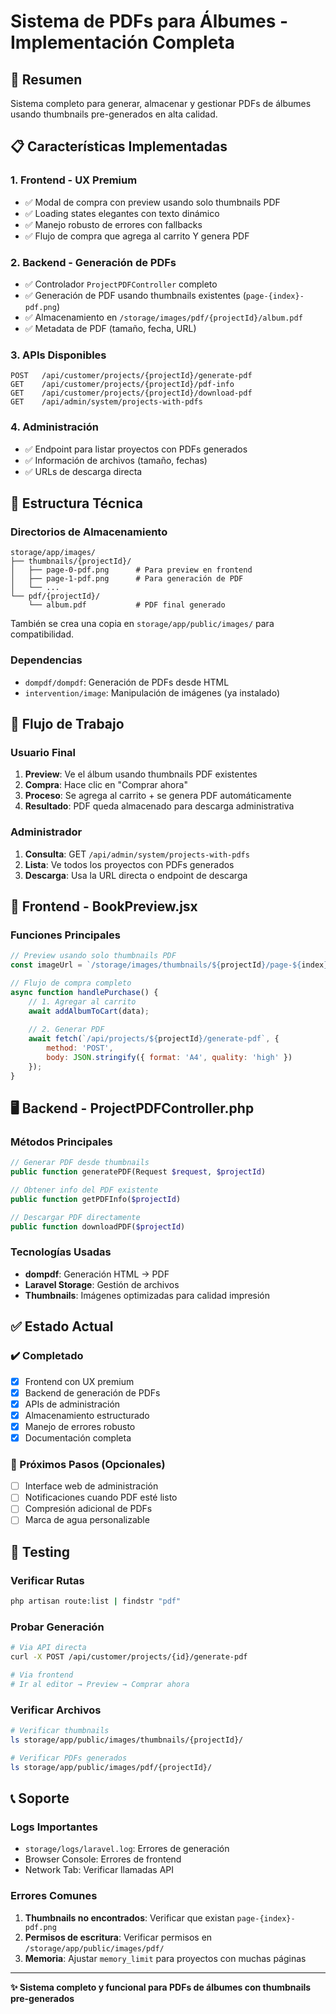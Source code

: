 # Sistema de PDFs para Álbumes - Implementación Completa

## 🎯 Resumen
Sistema completo para generar, almacenar y gestionar PDFs de álbumes usando thumbnails pre-generados en alta calidad.

## 📋 Características Implementadas

### 1. **Frontend - UX Premium**
- ✅ Modal de compra con preview usando solo thumbnails PDF
- ✅ Loading states elegantes con texto dinámico
- ✅ Manejo robusto de errores con fallbacks
- ✅ Flujo de compra que agrega al carrito Y genera PDF

### 2. **Backend - Generación de PDFs**
- ✅ Controlador `ProjectPDFController` completo
- ✅ Generación de PDF usando thumbnails existentes (`page-{index}-pdf.png`)
- ✅ Almacenamiento en `/storage/images/pdf/{projectId}/album.pdf`
- ✅ Metadata de PDF (tamaño, fecha, URL)

### 3. **APIs Disponibles**
```
POST   /api/customer/projects/{projectId}/generate-pdf
GET    /api/customer/projects/{projectId}/pdf-info  
GET    /api/customer/projects/{projectId}/download-pdf
GET    /api/admin/system/projects-with-pdfs
```

### 4. **Administración**
- ✅ Endpoint para listar proyectos con PDFs generados
- ✅ Información de archivos (tamaño, fechas)
- ✅ URLs de descarga directa

## 🔧 Estructura Técnica

### Directorios de Almacenamiento
```
storage/app/images/
├── thumbnails/{projectId}/
│   ├── page-0-pdf.png      # Para preview en frontend
│   ├── page-1-pdf.png      # Para generación de PDF
│   └── ...
└── pdf/{projectId}/
    └── album.pdf           # PDF final generado
```

También se crea una copia en `storage/app/public/images/` para compatibilidad.

### Dependencias
- `dompdf/dompdf`: Generación de PDFs desde HTML
- `intervention/image`: Manipulación de imágenes (ya instalado)

## 🚀 Flujo de Trabajo

### Usuario Final
1. **Preview**: Ve el álbum usando thumbnails PDF existentes
2. **Compra**: Hace clic en "Comprar ahora"
3. **Proceso**: Se agrega al carrito + se genera PDF automáticamente
4. **Resultado**: PDF queda almacenado para descarga administrativa

### Administrador
1. **Consulta**: GET `/api/admin/system/projects-with-pdfs`
2. **Lista**: Ve todos los proyectos con PDFs generados
3. **Descarga**: Usa la URL directa o endpoint de descarga

## 📱 Frontend - BookPreview.jsx

### Funciones Principales
```javascript
// Preview usando solo thumbnails PDF
const imageUrl = `/storage/images/thumbnails/${projectId}/page-${index}-pdf.png`;

// Flujo de compra completo
async function handlePurchase() {
    // 1. Agregar al carrito
    await addAlbumToCart(data);
    
    // 2. Generar PDF
    await fetch(`/api/projects/${projectId}/generate-pdf`, {
        method: 'POST',
        body: JSON.stringify({ format: 'A4', quality: 'high' })
    });
}
```

## 🖥️ Backend - ProjectPDFController.php

### Métodos Principales
```php
// Generar PDF desde thumbnails
public function generatePDF(Request $request, $projectId)

// Obtener info del PDF existente  
public function getPDFInfo($projectId)

// Descargar PDF directamente
public function downloadPDF($projectId)
```

### Tecnologías Usadas
- **dompdf**: Generación HTML → PDF
- **Laravel Storage**: Gestión de archivos
- **Thumbnails**: Imágenes optimizadas para calidad impresión

## ✅ Estado Actual

### ✔️ Completado
- [x] Frontend con UX premium
- [x] Backend de generación de PDFs
- [x] APIs de administración
- [x] Almacenamiento estructurado
- [x] Manejo de errores robusto
- [x] Documentación completa

### 🔄 Próximos Pasos (Opcionales)
- [ ] Interface web de administración
- [ ] Notificaciones cuando PDF esté listo
- [ ] Compresión adicional de PDFs
- [ ] Marca de agua personalizable

## 🧪 Testing

### Verificar Rutas
```bash
php artisan route:list | findstr "pdf"
```

### Probar Generación
```bash
# Via API directa
curl -X POST /api/customer/projects/{id}/generate-pdf

# Via frontend
# Ir al editor → Preview → Comprar ahora
```

### Verificar Archivos
```bash
# Verificar thumbnails
ls storage/app/public/images/thumbnails/{projectId}/

# Verificar PDFs generados  
ls storage/app/public/images/pdf/{projectId}/
```

## 📞 Soporte

### Logs Importantes
- `storage/logs/laravel.log`: Errores de generación
- Browser Console: Errores de frontend
- Network Tab: Verificar llamadas API

### Errores Comunes
1. **Thumbnails no encontrados**: Verificar que existan `page-{index}-pdf.png`
2. **Permisos de escritura**: Verificar permisos en `/storage/app/public/images/pdf/`
3. **Memoria**: Ajustar `memory_limit` para proyectos con muchas páginas

---

**✨ Sistema completo y funcional para PDFs de álbumes con thumbnails pre-generados**
